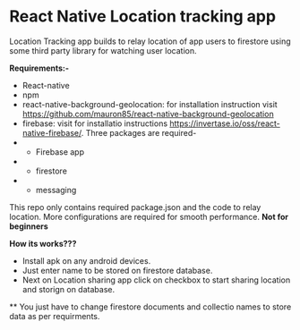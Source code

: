 # React Native Location tracking app
Location Tracking app builds to relay location of app users to firestore using some third party library for watching user location.

**Requirements:-**

* React-native
* npm
* react-native-background-geolocation: for installation instruction visit https://github.com/mauron85/react-native-background-geolocation
* firebase: visit for installatio instructions https://invertase.io/oss/react-native-firebase/. Three packages are required-
* * Firebase app
* * firestore
* * messaging

This repo only contains required package.json and the code to relay location. More configurations are required for smooth performance. **Not for beginners**


**How its works???**

* Install apk on any android devices.
* Just enter name to be stored on firestore database.
* Next on Location sharing app click on checkbox to start sharing location and storign on database.


** You just have to change firestore documents and collectio names to store data as per requirments. 

